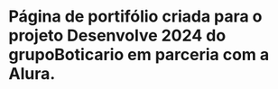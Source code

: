 # Página de portifólio criada para o projeto Desenvolve 2024 do grupoBoticario em parceria com a Alura.
